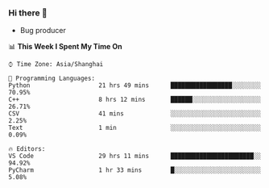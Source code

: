 ### Hi there 👋
* Bug producer
<!--START_SECTION:waka-->
📊 **This Week I Spent My Time On** 

```text
⌚︎ Time Zone: Asia/Shanghai

💬 Programming Languages: 
Python                   21 hrs 49 mins      █████████████████░░░░░░░░   70.95% 
C++                      8 hrs 12 mins       ██████░░░░░░░░░░░░░░░░░░░   26.71% 
CSV                      41 mins             ░░░░░░░░░░░░░░░░░░░░░░░░░   2.25% 
Text                     1 min               ░░░░░░░░░░░░░░░░░░░░░░░░░   0.09%

🔥 Editors: 
VS Code                  29 hrs 11 mins      ███████████████████████░░   94.92% 
PyCharm                  1 hr 33 mins        █░░░░░░░░░░░░░░░░░░░░░░░░   5.08%

```


<!--END_SECTION:waka-->
